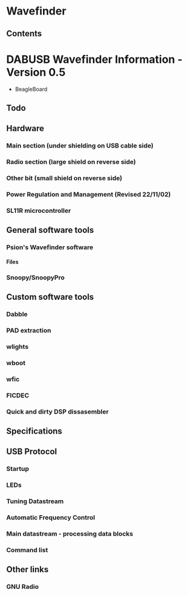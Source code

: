 # Wavefinder
## Contents
# DABUSB Wavefinder Information - Version 0.5
* BeagleBoard
## Todo
## Hardware
### Main section (under shielding on USB cable side)
### Radio section (large shield on reverse side)
### Other bit (small shield on reverse side)
### Power Regulation and Management (Revised 22/11/02)
### SL11R microcontroller
## General software tools
### Psion's Wavefinder software
#### Files
### Snoopy/SnoopyPro
## Custom software tools
### Dabble
### PAD extraction
### wlights
### wboot
### wfic
### FICDEC
### Quick and dirty DSP dissasembler
## Specifications
## USB Protocol
### Startup
### LEDs
### Tuning Datastream
### Automatic Frequency Control
### Main datastream - processing data blocks
### Command list
## Other links
### GNU Radio
